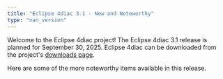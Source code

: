 ```yaml
---
title: "Eclipse 4diac 3.1 - New and Noteworthy"
type: "nan_version"
---
```



Welcome to the Eclipse 4diac project! 
The Eclipse 4diac 3.1 release is planned for September 30, 2025. 
Eclipse 4diac can be downloaded from the project's [downloads page](/4diac/download). 

Here are some of the more noteworthy items available in this release.
